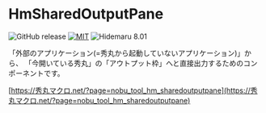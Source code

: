 # HmSharedOutputPane

![GitHub release](https://img.shields.io/github/v/release/komiyamma/hm_sharedoutputpane)
[![MIT](https://img.shields.io/badge/license-MIT-blue.svg?style=flat)](LICENSE)
![Hidemaru 8.01](https://img.shields.io/badge/Hidemaru-v8.01-6479ff.svg)

「外部のアプリケーション(=秀丸から起動していないアプリケーション)」から、
「今開いている秀丸」の「アウトプット枠」へと直接出力するためのコンポーネントです。

[https://秀丸マクロ.net/?page=nobu_tool_hm_sharedoutputpane](https://秀丸マクロ.net/?page=nobu_tool_hm_sharedoutputpane)

